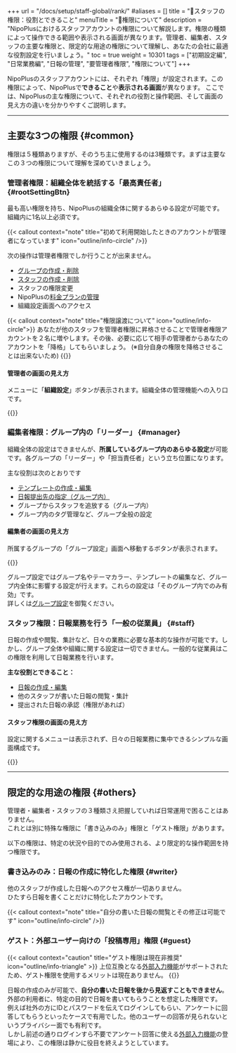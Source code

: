 +++
url = "/docs/setup/staff-global/rank/"
#aliases = []
title = "🔑スタッフの権限：役割とできること"
menuTitle = "🔑権限について"
description = "NipoPlusにおけるスタッフアカウントの権限について解説します。権限の種類によって操作できる範囲や表示される画面が異なります。管理者、編集者、スタッフの主要な権限と、限定的な用途の権限について理解し、あなたの会社に最適な役割設定を行いましょう。"
toc = true
weight = 10301
tags = ["初期設定編", "日常業務編", "日報の管理", "要管理者権限", "権限について"]
+++

NipoPlusのスタッフアカウントには、それぞれ「権限」が設定されます。この権限によって、NipoPlusで**できること**や**表示される画面**が異なります。
ここでは、NipoPlusの主な権限について、それぞれの役割と操作範囲、そして画面の見え方の違いを分かりやすくご説明します。

---

## 主要な3つの権限 {#common}

権限は５種類ありますが、そのうち主に使用するのは3種類です。まずは主要なこの３つの権限について理解を深めていきましょう。

### 管理者権限：組織全体を統括する「最高責任者」 {#rootSettingBtn}

最も高い権限を持ち、NipoPlusの組織全体に関するあらゆる設定が可能です。組織内に1名以上必須です。

{{< callout context="note" title="初めて利用開始したときのアカウントが管理者になっています" icon="outline/info-circle" />}}

次の操作は管理者権限でしか行うことが出来ません。

- [グループの作成・削除](/docs/setup/make-group/)
- [スタッフの作成・削除](/docs/setup/staff-global/make/)
- スタッフの権限変更
- NipoPlusの[料金プランの管理](/docs/price/)
- 組織設定画面へのアクセス

{{< callout context="note" title="権限譲渡について" icon="outline/info-circle">}}
あなたが他のスタッフを管理者権限に昇格させることで管理者権限アカウントを２名に増やします。その後、必要に応じて相手の管理者からあなたのアカウントを「降格」してもらいましょう。
(※自分自身の権限を降格させることは出来ないため)
{{</callout>}}

#### 管理者の画面の見え方

メニューに「**組織設定**」ボタンが表示されます。組織全体の管理機能への入り口です。

{{<icatch filename="img/admin" msg="管理者権限を持つユーザーの画面には、組織全体の管理を行うための「組織設定」メニューが表示されます。" alice="here">}}

### 編集者権限：グループ内の「リーダー」 {#manager}

組織全体の設定はできませんが、**所属しているグループ内のあらゆる設定**が可能です。各グループの「リーダー」や「担当責任者」という立ち位置になります。

主な役割は次のとおりです

- [テンプレートの作成・編集](/docs/template/make/)
- [日報提出先の指定（グループ内）](/docs/setup/staff-local/dist/)
- グループからスタッフを追放する（グループ内）
- グループ内のタグ管理など、グループ全般の設定

#### 編集者の画面の見え方

所属するグループの「グループ設定」画面へ移動するボタンが表示されます。

{{<icatch filename="img/manager" msg="グループ設定にアクセスするには編集者権限以上が必要だよ" alice="ok">}}

グループ設定ではグループ名やテーマカラー、テンプレートの編集など、グループ内全体に影響する設定が行えます。これらの設定は「そのグループ内でのみ有効」です。  
詳しくは[グループ設定](/docs/setup/setting-group/)を御覧ください。

### スタッフ権限：日報業務を行う「一般の従業員」 {#staff}

日報の作成や閲覧、集計など、日々の業務に必要な基本的な操作が可能です。しかし、グループ全体や組織に関する設定は一切できません。一般的な従業員はこの権限を利用して日報業務を行います。

**主な役割とできること：**

- [日報の作成・編集](/docs/manual/write-report/write/)
- 他のスタッフが書いた日報の閲覧・集計
- 提出された日報の承認（権限があれば）

#### スタッフ権限の画面の見え方

設定に関するメニューは表示されず、日々の日報業務に集中できるシンプルな画面構成です。

{{<icatch filename="img/staff" msg="スタッフ権限の画面では、設定に関するメニューは表示されません。日報作成や閲覧に特化したシンプルな画面です。" alice="book">}}

---

## 限定的な用途の権限 {#others}

管理者・編集者・スタッフの３種類さえ把握していれば日常運用で困ることはありません。  
これとは別に特殊な権限に「書き込みのみ」権限と「ゲスト権限」があります。

以下の権限は、特定の状況や目的でのみ使用される、より限定的な操作範囲を持つ権限です。

### 書き込みのみ：日報の作成に特化した権限 {#writer}

他のスタッフが作成した日報へのアクセス権が一切ありません。  
ひたすら日報を書くことだけに特化したアカウントです。

{{< callout context="note" title="自分の書いた日報の閲覧とその修正は可能です" icon="outline/info-circle" />}}

### ゲスト：外部ユーザー向けの「投稿専用」権限 {#guest}

{{< callout context="caution" title="ゲスト権限は現在非推奨" icon="outline/info-triangle" >}}
上位互換となる[外部入力機能](/docs/manual/write-report/outside/)がサポートされたため、ゲスト権限を使用するメリットは現在ありません。
{{</callout>}}

日報の作成のみが可能で、**自分の書いた日報を後から見返すこともできません**。  
外部の利用者に、特定の目的で日報を書いてもらうことを想定した権限です。
例えば社外の方にIDとパスワードを伝えてログインしてもらい、アンケートに回答してもらうといったケースで有用でした。他のユーザーの回答が見られないというプライバシー面でも有利です。  
しかし前述の通りログインすら不要でアンケート回答に使える[外部入力機能](/docs/manual/write-report/outside/)の登場により、この権限は静かに役目を終えようとしています。
